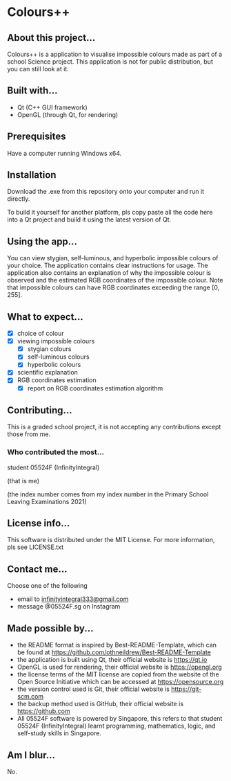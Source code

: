 # Colours++

## About this project...
Colours++ is a application to visualise impossible colours made as part of a school Science project. This application is not for public distribution, but you can still look at it.

## Built with...
- Qt (C++ GUI framework)
- OpenGL (through Qt, for rendering)

## Prerequisites
Have a computer running Windows x64.

## Installation
Download the .exe from this repository onto your computer and run it directly.

To build it yourself for another platform, pls copy paste all the code here into a Qt project and build it using the latest version of Qt.

## Using the app...
You can view stygian, self-luminous, and hyperbolic impossible colours of your choice. The application contains clear instructions for usage. The application also contains an explanation of why the impossible colour is observed and the estimated RGB coordinates of the impossible colour. Note that impossible colours can have RGB coordinates exceeding the range [0, 255].

## What to expect...
- [x] choice of colour
- [x] viewing impossible colours
	- [x] stygian colours
	- [x] self-luminous colours
	- [x] hyperbolic colours
- [x] scientific explanation
- [x] RGB coordinates estimation
     - [x] report on RGB coordinates estimation algorithm

## Contributing...
This is a graded school project, it is not accepting any contributions except those from me.

### Who contributed the most...
student 05524F (InfinityIntegral)

(that is me)

(the index number comes from my index number in the Primary School Leaving Examinations 2021)

## License info...
This software is distributed under the MIT License. For more information, pls see LICENSE.txt

## Contact me...
Choose one of the following
- email to infinityintegral333@gmail.com
- message @05524F.sg on Instagram

## Made possible by...
- the README format is inspired by Best-README-Template, which can be found at https://github.com/othneildrew/Best-README-Template
- the application is built using Qt, their official website is https://qt.io
- OpenGL is used for rendering, their official website is https://opengl.org
- the license terms of the MIT license are copied from the website of the Open Source Initiative which can be accessed at https://opensource.org
- the version control used is Git, their official website is https://git-scm.com
- the backup method used is GitHub, their official website is https://github.com
- All 05524F software is powered by Singapore, this refers to that student 05524F (InfinityIntegral) learnt programming, mathematics, logic, and self-study skills in Singapore.

## Am I blur...
No.
